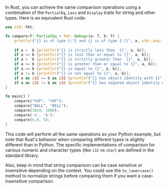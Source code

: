  In Rust, you can achieve the same comparison operations using a combination of the `PartialEq`, `Less` and `Display` traits for string and other types. Here is an equivalent Rust code:

```rust
use std::fmt;

fn compare<T: PartialEq + fmt::Debug>(a: T, b: T) {
    println!("{} is of type {:?} and {} is of type {:?}", a, std::any::type_name::<T>(), b, std::any::type_name::<T>());
    
    if a <  b {println!("{} is strictly less than  {}", a, b)};
    if a <= b {println!("{} is less than or equal to {}", a, b)};
    if a >  b {println!("{} is strictly greater than  {}", a, b)};
    if a >= b {println!("{} is greater than or equal to {}", a, b)};
    if a == b {println!("{} is equal to {}", a, b)};
    if a != b {println!("{} is not equal to {}", a, b)};
    if a as i32 == b as i32 {println!("{} has object identity with {}", a, b)};
    if a as i32 != b as i32 {println!("{} has negated object identity with {}", a, b)};
}

fn main() {
    compare("YUP", "YUP");
    compare("BALL", "BELL");
    compare(1024, 1000);
    compare('a', 'b');
    compare(5.0, 5);
}
```
This code will perform all the same operations as your Python example, but note that Rust's behavior when comparing different types is slightly different than in Python. The specific implementations of comparison for various numeric and character types (like `i32` vs `char`) are defined in the standard library.

Also, keep in mind that string comparison can be case sensitive or insensitive depending on the context. You could use the `to_lowercase()` method to normalize strings before comparing them if you want a case-insensitive comparison.
